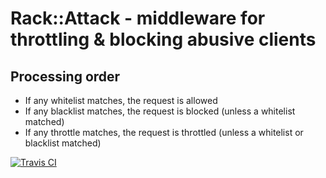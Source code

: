 # Rack::Attack - middleware for throttling & blocking abusive clients

## Processing order
 * If any whitelist matches, the request is allowed
 * If any blacklist matches, the request is blocked (unless a whitelist matched)
 * If any throttle matches, the request is throttled (unless a whitelist or blacklist matched)

[![Travis CI](https://secure.travis-ci.org/ktheory/rack-attack.png)](http://travis-ci.org/ktheory/rack-attack)

